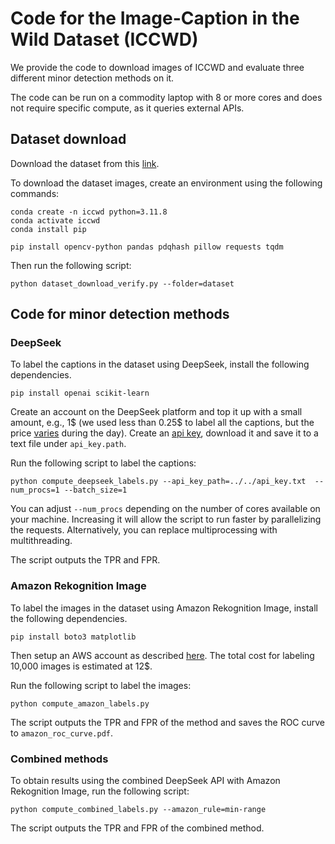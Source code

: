 # Code for the Image-Caption in the Wild Dataset (ICCWD)

We provide the code to download images of ICCWD and evaluate three different minor detection methods on it.

The code can be run on a commodity laptop with 8 or more cores and does not require specific compute, as it queries external APIs.

## Dataset download

Download the dataset from this [link](https://huggingface.co/datasets/amcretu/iccwd).

To download the dataset images, create an environment using the following commands:

```
conda create -n iccwd python=3.11.8
conda activate iccwd
conda install pip

pip install opencv-python pandas pdqhash pillow requests tqdm
```

Then run the following script:

```
python dataset_download_verify.py --folder=dataset
```

## Code for minor detection methods

### DeepSeek

To label the captions in the dataset using DeepSeek, install the following dependencies.

```
pip install openai scikit-learn
```

Create an account on the DeepSeek platform and top it up with a small amount, e.g., 1$ (we used less than 0.25$ to label all the captions, but the price [varies](https://api-docs.deepseek.com/quick_start/pricing) during the day). Create an [api key](https://platform.deepseek.com/api_keys), download it and save it to a text file under `api_key.path`.

Run the following script to label the captions:

```
python compute_deepseek_labels.py --api_key_path=../../api_key.txt  --num_procs=1 --batch_size=1
```

You can adjust `--num_procs` depending on the number of cores available on your machine. Increasing it will allow the script to run faster by parallelizing the requests. Alternatively, you can replace multiprocessing with multithreading.

The script outputs the TPR and FPR.


### Amazon Rekognition Image

To label the images in the dataset using Amazon Rekognition Image, install the following dependencies.

```
pip install boto3 matplotlib
```

Then setup an AWS account as described [here](https://docs.aws.amazon.com/rekognition/latest/dg/faces-detect-images.html). The total cost for labeling 10,000 images is estimated at 12$.

Run the following script to label the images:

```
python compute_amazon_labels.py

```

The script outputs the TPR and FPR of the method and saves the ROC curve to `amazon_roc_curve.pdf`.

### Combined methods

To obtain results using the combined DeepSeek API with Amazon Rekognition Image, run the following script:

```
python compute_combined_labels.py --amazon_rule=min-range
```

The script outputs the TPR and FPR of the combined method.


